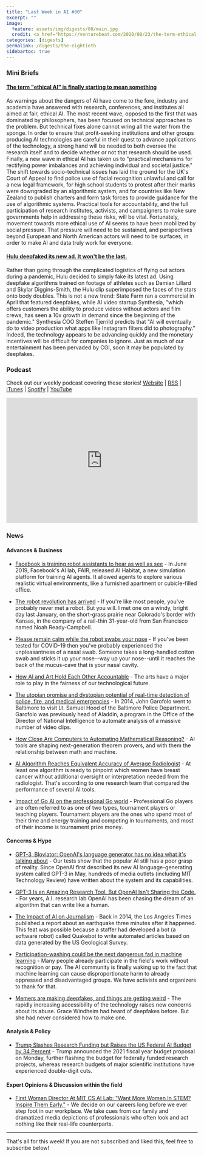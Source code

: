```yaml
---
title: "Last Week in AI #80"
excerpt: ""
image:
  feature: assets/img/digests/80/main.jpg
  credit: <a href="https://venturebeat.com/2020/08/23/the-term-ethical-ai-is-finally-starting-to-mean-something/"> MR.Cole_Photographer / Getty Images via VentureBeat </a>
categories: [digests]
permalink: /digests/the-eightieth
sidebartoc: true
---
```


### Mini Briefs

#### [The term "ethical AI" is finally starting to mean something](https://venturebeat.com/2020/08/23/the-term-ethical-ai-is-finally-starting-to-mean-something/)

As warnings about the dangers of AI have come to the fore, industry and academia have answered with research, conferences, and institutes all aimed at fair, ethical AI. The most recent wave, opposed to the first that was dominated by philosophers, has been focused on technical approaches to the problem. But technical fixes alone cannot wring all the water from the sponge. In order to ensure that profit-seeking institutions and other groups producing AI technologies are careful in their quest to advance applications of the technology, a strong hand will be needed to both oversee the research itself and to decide whether or not that research should be used. Finally, a new wave in ethical AI has taken us to "practical mechanisms for rectifying power imbalances and achieving individual and societal justice." The shift towards socio-technical issues has laid the ground for the UK's Court of Appeal to find police use of facial recognition unlawful and call for a new legal framework, for high school students to protest after their marks were downgraded by an algorithmic system, and for countries like New Zealand to publish charters and form task forces to provide guidance for the use of algorithmic systems. Practical tools for accountability, and the full participation of research institutes, activists, and campaigners to make sure governments help in addressing these risks, will be vital. Fortunately, movement towards more ethical use of AI seems to have been mobilized by social pressure. That pressure will need to be sustained, and perspectives beyond European and North American actors will need to be surfaces, in order to make AI and data truly work for everyone.


#### [Hulu deepfaked its new ad. It won't be the last.](https://www.protocol.com/hulu-deepfake-commercial-ai)

Rather than going through the complicated logistics of flying out actors during a pandemic, Hulu decided to simply fake its latest ad. Using deepfake algorithms trained on footage of athletes such as Damian Lillard and Skylar Diggins-Smith, the Hulu clip superimposed the faces of the stars onto body doubles. This is not a new trend: State Farm ran a commercial in April that featured deepfakes, while AI video startup Synthesia, "which offers customers the ability to produce videos without actors and film crews, has seen a 10x growth in demand since the beginning of the pandemic." Synthesia COO Steffen Tjerrild predicts that "AI will eventually do to video production what apps like Instagram filters did to photography." Indeed, the technology appears to be advancing quickly and the monetary incentives will be difficult for companies to ignore. Just as much of our entertainment has been pervaded by CGI, soon it may be populated by deepfakes. 


### Podcast

Check out our weekly podcast covering these stories!
[Website](https://aitalk.podbean.com) \|
[RSS](https://feed.podbean.com/aitalk/feed.xml) \|
[iTunes](https://podcasts.apple.com/us/podcast/lets-talk-ai/id1502782720) \|
[Spotify](https://open.spotify.com/show/17HiNdxcoKJLLNibIAyUch) \|
[YouTube](https://www.youtube.com/channel/UCKARTq-t5SPMzwtft8FWwnA)
<iframe title="Let's Talk AI" id="multi_iframe" class="podcast_embed"
 src="https://www.podbean.com/media/player/multi?playlist=http%3A%2F%2Fplaylist.podbean.com%2F7703921%2Fplaylist_multi.xml&vjs=1&kdsowie31j4k1jlf913=4975ccdd28d39e38bf5a1ccaf0c6ca4337fa996b&size=430&skin=9&episode_list_bg=%23ffffff&bg_left=%23000000&bg_mid=%230c5056&bg_right=%232a1844&podcast_title_color=%23c4c4c4&episode_title_color=%23ffffff&auto=0&share=1&fonts=Helvetica&download=0&rtl=0&show_playlist_recent_number=10&pbad=1"
 scrolling="yes" allowfullscreen="" width="100%" height="330" frameborder="0"></iframe>

### News
#### Advances & Business

* [Facebook is training robot assistants to hear as well as see](https://www.technologyreview.com/2020/08/21/1007523/facebook-ai-robot-assistants-hear-and-see/) - In June 2019, Facebook's AI lab, FAIR, released AI Habitat, a new simulation platform for training AI agents. It allowed agents to explore various realistic virtual environments, like a furnished apartment or cubicle-filled office.

* [The robot revolution has arrived](https://www.nationalgeographic.com/magazine/2020/09/the-robot-revolution-has-arrived-feature/) - If you're like most people, you've probably never met a robot. But you will. I met one on a windy, bright day last January, on the short-grass prairie near Colorado's border with Kansas, in the company of a rail-thin 31-year-old from San Francisco named Noah Ready-Campbell.

* [Please remain calm while the robot swabs your nose](https://www.theverge.com/2020/8/24/21377011/robot-nasal-swab-machine-autonomous-covid-19-test-brain-navi) - If you've been tested for COVID-19 then you've probably experienced the unpleasantness of a nasal swab. Someone takes a long-handled cotton swab and sticks it up your nose--way up your nose--until it reaches the back of the mucus-cave that is your nasal cavity.

* [How AI and Art Hold Each Other Accountable](https://hai.stanford.edu/blog/how-ai-and-art-hold-each-other-accountable) - The arts have a major role to play in the fairness of our technological future.

* [The utopian promise and dystopian potential of real-time detection of police, fire, and medical emergencies](https://venturebeat.com/2020/08/27/the-utopian-promise-and-dystopian-potential-of-real-time-detection-of-police-fire-and-medical-emergencies/) - In 2014, John Garofolo went to Baltimore to visit Lt. Samuel Hood of the Baltimore Police Department. Garofolo was previously head of Aladdin, a program in the Office of the Director of National Intelligence to automate analysis of a massive number of video clips.

* [How Close Are Computers to Automating Mathematical Reasoning?](https://www.quantamagazine.org/how-close-are-computers-to-automating-mathematical-reasoning-20200827/) - AI tools are shaping next-generation theorem provers, and with them the relationship between math and machine.

* [AI Algorithm Reaches Equivalent Accuracy of Average Radiologist](https://www.diagnosticimaging.com/view/ai-algorithm-reaches-equivalent-accuracy-of-average-radiologist) - At least one algorithm is ready to pinpoint which women have breast cancer without additional oversight or interpretation needed from the radiologist. That's according to one research team that compared the performance of several AI tools.

* [Impact of Go AI on the professional Go world](https://medium.com/@hajinlee/impact-of-go-ai-on-the-professional-go-world-f14cf201c7c2) - Professional Go players are often referred to as one of two types, tournament players or teaching players. Tournament players are the ones who spend most of their time and energy training and competing in tournaments, and most of their income is tournament prize money.

#### Concerns & Hype

* [GPT-3, Bloviator: OpenAI's language generator has no idea what it's talking about](https://www.technologyreview.com/2020/08/22/1007539/gpt3-openai-language-generator-artificial-intelligence-ai-opinion/) - Our tests show that the popular AI still has a poor grasp of reality. Since OpenAI first described its new AI language-generating system called GPT-3 in May, hundreds of media outlets (including MIT Technology Review) have written about the system and its capabilities.

* [GPT-3 Is an Amazing Research Tool. But OpenAI Isn't Sharing the Code.](https://onezero.medium.com/gpt-3-is-an-amazing-research-tool-openai-isnt-sharing-the-code-d048ba39bbfd) - For years, A.I. research lab OpenAI has been chasing the dream of an algorithm that can write like a human.

* [The Impact of AI on Journalism](https://www.forbes.com/sites/calumchace/2020/08/24/the-impact-of-ai-on-journalism/) - Back in 2014, the Los Angeles Times published a report about an earthquake three minutes after it happened. This feat was possible because a staffer had developed a bot (a software robot) called Quakebot to write automated articles based on data generated by the US Geological Survey.

* [Participation-washing could be the next dangerous fad in machine learning](https://www.technologyreview.com/2020/08/25/1007589/participation-washing-ai-trends-opinion-machine-learning/) - Many people already participate in the field's work without recognition or pay. The AI community is finally waking up to the fact that machine learning can cause disproportionate harm to already oppressed and disadvantaged groups. We have activists and organizers to thank for that.

* [Memers are making deepfakes, and things are getting weird](https://www.technologyreview.com/2020/08/28/1007746/ai-deepfakes-memes/) - The rapidly increasing accessibility of the technology raises new concerns about its abuse. Grace Windheim had heard of deepfakes before. But she had never considered how to make one.

#### Analysis & Policy

* [Trump Slashes Research Funding but Raises the US Federal AI Budget by 34 Percent](https://syncedreview.com/2020/08/22/trump-slashes-research-funding-but-raises-the-us-federal-ai-budget-by-34-percent/) - Trump announced the 2021 fiscal year budget proposal on Monday, further flashing the budget for federally funded research projects, whereas research budgets of major scientific institutions have experienced double-digit cuts.

#### Expert Opinions & Discussion within the field

* [First Woman Director At MIT CS AI Lab: "Want More Women In STEM? Inspire Them Early."](https://www.forbes.com/sites/nancywang/2020/08/23/first-woman-director-at-mit-cs-ai-lab-want-more-women-in-stem-inspire-them-early/) - We decide on our careers long before we ever step foot in our workplace. We take cues from our family and dramatized media depictions of professionals who often look and act nothing like their real-life counterparts.


<hr>

That's all for this week! If you are not subscribed and liked this, feel free to subscribe below!
